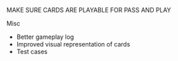 MAKE SURE CARDS ARE PLAYABLE FOR PASS AND PLAY

Misc
- Better gameplay log
- Improved visual representation of cards
- Test cases
